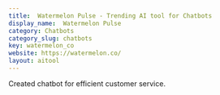 ```yaml
---
title:  Watermelon Pulse - Trending AI tool for Chatbots
display_name:  Watermelon Pulse
category: Chatbots
category_slug: chatbots
key: watermelon_co
website: https://watermelon.co/
layout: aitool
---
```


Created chatbot for efficient customer service.
